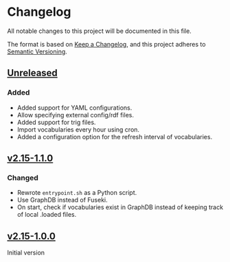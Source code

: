 # Changelog

All notable changes to this project will be documented in this file.

The format is based on [Keep a Changelog](https://keepachangelog.com/en/1.1.0/),
and this project adheres to [Semantic Versioning](https://semver.org/spec/v2.0.0.html).

## [Unreleased]

### Added
- Added support for YAML configurations.
- Allow specifying external config/rdf files.
- Added support for trig files.
- Import vocabularies every hour using cron.
- Added a configuration option for the refresh interval of vocabularies.

## [v2.15-1.1.0]

### Changed

 - Rewrote `entrypoint.sh` as a Python script.
 - Use GraphDB instead of Fuseki.
 - On start, check if vocabularies exist in GraphDB instead of keeping track of local .loaded files.

## [v2.15-1.0.0]

Initial version

[Unreleased]: https://github.com/CLARIAH/skosmos
[v2.15-1.0.0]: https://github.com/CLARIAH/skosmos/releases/tag/v2.15-1.0-RC4
[v2.15-1.1.0]: https://github.com/CLARIAH/skosmos/releases/tag/v2.15-1.1.0
